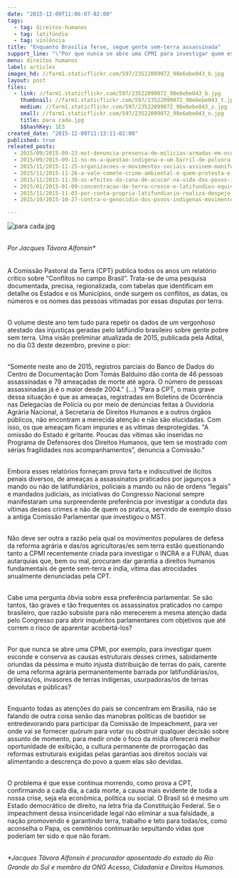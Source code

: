 ```yaml
---
date: "2015-12-09T11:06:07-02:00"
tags:
  - tag: direitos-humanos
  - tag: latifúndio
  - tag: violência
title: "Enquanto Brasília ferve, segue gente sem-terra assassinada"
support_line: "\"Por que nunca se abre uma CPMI para investigar quem esconde e conserva as causas estruturais desses crimes, sabidamente oriundas da péssima e muito injusta distribuição de terras do país?\", questiona Jacques Alfonsin."
menu: direitos humanos
label: articles
images_hd: //farm1.staticflickr.com/597/23522099072_98e6ebe043_b.jpg
layout: post
files:
  - link: //farm1.staticflickr.com/597/23522099072_98e6ebe043_b.jpg
    thumbnail: //farm1.staticflickr.com/597/23522099072_98e6ebe043_t.jpg
    medium: //farm1.staticflickr.com/597/23522099072_98e6ebe043_z.jpg
    small: //farm1.staticflickr.com/597/23522099072_98e6ebe043_n.jpg
    title: para cada.jpg
    $$hashKey: 1E3
created_date: "2015-12-09T11:13:11-02:00"
published: true
releated_posts:
  - 2015/09/2015-09-23-mst-denuncia-presenca-de-milicias-armadas-em-ocupacao-de-casa-verde.md
  - 2015/09/2015-09-11-no-ms-a-questao-indigena-e-um-barril-de-polvora-prestes-a-explodir.md
  - 2015/11/2015-11-25-organizacoes-e-movimentos-sociais-assinem-manifesto-de-apoio-as-mulheres-camponesas-acampadas.md
  - 2015/11/2015-11-26-a-vale-comete-crime-ambiental-e-quem-protesta-e-preso.md
  - 2015/11/2015-11-30-os-efeitos-da-cana-de-acucar-na-vida-dos-povos-indigenas-do-mato-grosso-do-sul.md
  - 2015/01/2015-01-09-concentracao-de-terra-cresce-e-latifundios-equivalem-a-tres-sergipe.md
  - 2015/11/2015-11-03-por-conta-propria-latifundiario-realiza-despejo-violento-contra-familias-sem-terra.md
  - 2015/10/2015-10-27-contra-o-genocidio-dos-povos-indigenas-movimentos-pedem-boicote-ao-agronegocio.md

---
```

<p><img alt="para cada.jpg" src="//farm1.staticflickr.com/597/23522099072_98e6ebe043_b.jpg" /></p>

<p><br />
<em>Por&nbsp;<span style="line-height: 20.8px;">Jacques T&aacute;vora Alfonsin*</span></em></p>

<p><br />
A Comiss&atilde;o Pastoral da Terra (CPT) publica todos os anos um relat&oacute;rio cr&iacute;tico sobre &ldquo;Conflitos no campo Brasil&rdquo;. Trata-se de uma pesquisa documentada, precisa, regionalizada, com tabelas que identificam em detalhe os Estados e os Munic&iacute;pios, onde surgem os conflitos, as datas, os n&uacute;meros e os nomes das pessoas vitimadas por essas disputas por terra.</p>

<p><br />
O volume deste ano tem tudo para repetir os dados de um vergonhoso atestado das injusti&ccedil;as geradas pelo latif&uacute;ndio brasileiro sobre gente pobre sem terra. Uma vis&atilde;o preliminar atualizada de 2015, publicada pela Adital, no dia 03 deste dezembro, previne o pior:</p>

<p><br />
&ldquo;Somente neste ano de 2015, registros parciais do Banco de Dados do Centro de Documenta&ccedil;&atilde;o Dom Tom&aacute;s Baldu&iacute;no d&atilde;o conta de 46 pessoas assassinadas e 79 amea&ccedil;adas de morte at&eacute; agora. O n&uacute;mero de pessoas assassinadas j&aacute; &eacute; o maior desde 2004.&rdquo; {...} &ldquo;Para a CPT, o mais grave dessa situa&ccedil;&atilde;o &eacute; que as amea&ccedil;as, registradas em Boletins de Ocorr&ecirc;ncia nas Delegacias de Pol&iacute;cia ou por meio de den&uacute;ncias feitas &agrave; Ouvidoria Agr&aacute;ria Nacional, &agrave; Secretaria de Direitos Humanos e a outros &oacute;rg&atilde;os p&uacute;blicos, n&atilde;o encontram a merecida aten&ccedil;&atilde;o e n&atilde;o s&atilde;o elucidadas. Com isso, os que amea&ccedil;am ficam impunes e as v&iacute;timas desprotegidas. &quot;A omiss&atilde;o do Estado &eacute; gritante. Poucas das v&iacute;timas s&atilde;o inseridas no Programa de Defensores dos Direitos Humanos, que tem se mostrado com s&eacute;rias fragilidades nos acompanhamentos&rdquo;, denuncia a Comiss&atilde;o.&rdquo;</p>

<p><br />
Embora esses relat&oacute;rios forne&ccedil;am prova farta e indiscut&iacute;vel de il&iacute;citos penais diversos, de amea&ccedil;as a assassinatos praticados por jagun&ccedil;os a mando ou n&atilde;o de latifundi&aacute;rios, policiais a mando ou n&atilde;o de ordens &ldquo;legais&rdquo; e mandados judiciais, as iniciativas do Congresso Nacional sempre manifestaram uma surpreendente prefer&ecirc;ncia por investigar a conduta das v&iacute;timas desses crimes e n&atilde;o de quem os pratica, servindo de exemplo disso a antiga Comiss&atilde;o Parlamentar que investigou o MST.</p>

<p><br />
N&atilde;o deve ser outra a raz&atilde;o pela qual os movimentos populares de defesa da reforma agr&aacute;ria e das/os agricultoras/es sem terra est&atilde;o questionando tanto a CPMI recentemente criada para investigar o INCRA e a FUNAI, duas autarquias que, bem ou mal, procuram dar garantia a direitos humanos fundamentais de gente sem-terra e &iacute;ndia, v&iacute;tima das atrocidades anualmente denunciadas pela CPT.</p>

<p><br />
Cabe uma pergunta &oacute;bvia sobre essa prefer&ecirc;ncia parlamentar. Se s&atilde;o tantos, t&atilde;o graves e t&atilde;o frequentes os assassinatos praticados no campo brasileiro, que raz&atilde;o subsiste para n&atilde;o merecerem a mesma aten&ccedil;&atilde;o dada pelo Congresso para abrir inqu&eacute;ritos parlamentares com objetivos que at&eacute; correm o risco de aparentar acobert&aacute;-los?</p>

<p><br />
Por que nunca se abre uma CPMI, por exemplo, para investigar quem esconde e conserva as causas estruturais desses crimes, sabidamente oriundas da p&eacute;ssima e muito injusta distribui&ccedil;&atilde;o de terras do pa&iacute;s, carente de uma reforma agr&aacute;ria permanentemente barrada por latifundi&aacute;rias/os, grileiras/os, invasores de terras ind&iacute;genas, usurpadoras/os de terras devolutas e p&uacute;blicas?</p>

<p><br />
Enquanto todas as aten&ccedil;&otilde;es do pa&iacute;s se concentram em Brasilia, n&atilde;o se falando de outra coisa sen&atilde;o das manobras pol&iacute;ticas de bastidor se entredevorando para participar da Comiss&atilde;o de Impeachment, para ver onde vai se fornecer qu&oacute;rum para votar ou obstruir qualquer decis&atilde;o sobre assunto de momento, para medir onde o foco da m&iacute;dia oferecer&aacute; melhor oportunidade de exibi&ccedil;&atilde;o, a cultura permanente de prorroga&ccedil;&atilde;o das reformas estruturais exigidas pelas garantias aos direitos sociais vai alimentando a descren&ccedil;a do povo a quem elas s&atilde;o devidas.</p>

<p><br />
O problema &eacute; que esse continua morrendo, como prova a CPT, confirmando a cada dia, a cada morte, a causa mais evidente de toda a nossa crise, seja ela econ&ocirc;mica, pol&iacute;tica ou social. O Brasil s&oacute; &eacute; mesmo um Estado democr&aacute;tico de direito, na letra fria da Constitui&ccedil;&atilde;o Federal. Se o impeachment dessa insinceridade legal n&atilde;o eliminar a sua falsidade, a na&ccedil;&atilde;o promovendo e garantindo terra, trabalho e teto para todas/os, como aconselha o Papa, os cemit&eacute;rios continuar&atilde;o sepultando vidas que poderiam ter sido e que n&atilde;o foram.</p>

<p><br />
<em>*<span style="line-height: 20.8px;">Jacques T&aacute;vora Alfonsin &eacute;&nbsp;procurador aposentado do estado do Rio Grande do Sul e membro da ONG Acesso, Cidadania e Direitos Humanos.</span></em></p>
